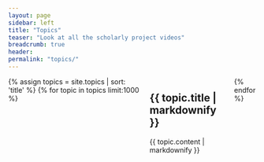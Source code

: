 ```yaml
---
layout: page
sidebar: left
title: "Topics"
teaser: "Look at all the scholarly project videos"
breadcrumb: true
header:
permalink: "topics/"
---
```

<div class="row">
	<div class="small-8 columns t30">
			{% assign topics = site.topics | sort: 'title' %}
			{% for topic in topics limit:1000 %}
				<div id="topic_{{ topic.identifier }}" class="content">
					<h2>{{ topic.title | markdownify }}</h2>
					<p>{{ topic.content | markdownify }}</p>
				</div>
			{% endfor %}
	</div><!-- /.small-8 small-offset-2.columns -->
</div><!-- /.row -->
